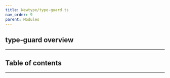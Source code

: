 ```yaml
---
title: Newtype/type-guard.ts
nav_order: 9
parent: Modules
---
```


## type-guard overview

---

<h2 class="text-delta">Table of contents</h2>

---
